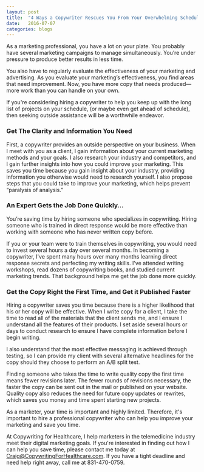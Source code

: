 ```yaml
---
layout: post
title:  "4 Ways a Copywriter Rescues You From Your Overwhelming Schedule"
date:   2016-07-07
categories: blogs
---
```


As a marketing professional, you have a lot on your plate. You probably have several marketing campaigns to manage simultaneously. You’re under pressure to produce better results in less time. 

You also have to regularly evaluate the effectiveness of your marketing and advertising. As you evaluate your marketing’s effectiveness, you find areas that need improvement. Now, you have more copy that needs produced— more work than you can handle on your own.

If you're considering hiring a copywriter to help you keep up with the long list of projects on your schedule, (or maybe even get ahead of schedule), then seeking outside assistance will be a worthwhile endeavor.

### Get The Clarity and Information You Need 

First, a copywriter provides an outside perspective on your business. When I meet with you as a client, I gain information about your current marketing methods and your goals. I also research your industry and competitors, and I gain further insights into how you could improve your marketing. This saves you time because you gain insight about your industry, providing information you otherwise would need to research yourself. I also propose steps that you could take to improve your marketing, which helps prevent “paralysis of analysis.”

### An Expert Gets the Job Done Quickly…
You’re saving time by hiring someone who specializes in copywriting. Hiring someone who is trained in direct response would be more effective than working with someone who has never written copy before. 

If you or your team were to train themselves in copywriting, you would need to invest several hours a day over several months. In becoming a copywriter, I've spent many hours over many months learning direct response secrets and perfecting my writing skills. I've attended writing workshops, read dozens of copywriting books, and studied current marketing trends. That background helps me get the job done more quickly.

### Get the Copy Right the First Time, and Get it Published Faster 
Hiring  a copywriter saves you time because there is a higher likelihood that his or her copy will be effective. When I write copy for a client, I take the time to read all of the materials that the client sends me, and I ensure I understand all the features of their products. I set aside several hours or days to conduct research to ensure I have complete information before I begin writing. 

I also understand that the most effective messaging is achieved through testing, so I can provide my client with several alternative headlines for the copy should they choose to perform an A/B split test.

Finding someone who takes the time to write quality copy the first time means fewer revisions later. The fewer rounds of revisions necessary, the faster the copy can be sent out in the mail or published on your website. Quality copy also reduces the need for future copy updates or rewrites, which saves you money and time spent starting new projects.

As a marketer, your time is important and highly limited. Therefore, it's important to hire a professional copywriter who can help you improve your marketing and save you time. 


At Copywriting for Healthcare, I help marketers in the telemedicine industry meet their digital marketing goals. If you're interested in finding out how I can help you save time, please contact me today at Craig@CopywritingForHealthcare.com. If you have a tight deadline and need help right away, call me at 831-470-0759.